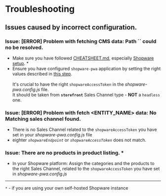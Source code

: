 # Troubleshooting

## Issues caused by incorrect configuration.

### Issue: [ERROR] Problem with fetching CMS data: Path `` could no be resolved.

  * Make sure you have followed [CHEATSHEET.md](./CHEATSHEET.md), especially [Shopware setup](./CHEATSHEET.md#shopware-setup). *
  * Ensure you have configured `shopware-pwa` application by setting the right values described in [this step](./CHEATSHEET.md#running-shopware-pwa-on-custom-shopware-instance).
  \
  \
  It's crucial to have the right `shopwareAccessToken` in the _shopware-pwa.config.js_ file. \
  It should be taken from **`storefront`** Sales Channel type - **NOT** a `headless` one.

### Issue: [ERROR] Problem with fetch <ENTITY_NAME> data: No Matching sales channel found.
  * There is no Sales Channel related to the `shopwareAccessToken` you have set in your _shopware-pwa.config.js_ file
  * eighter _`shopwareEndpoint`_ or _`shopwareAccessToken`_ does not match.

### Issue: There are no products in product listing. *
  * In your Shopware platform: Assign the categories and the products to the right Sales Channel, related to the `shopwareAccessToken` you have set in _shopware-pwa.config.js_

---
`*` - if you are using your own self-hosted Shopware instance